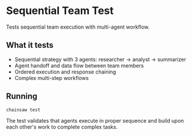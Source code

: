 # Sequential Team Test

Tests sequential team execution with multi-agent workflow.

## What it tests
- Sequential strategy with 3 agents: researcher → analyst → summarizer
- Agent handoff and data flow between team members
- Ordered execution and response chaining
- Complex multi-step workflows

## Running
```bash
chainsaw test
```

The test validates that agents execute in proper sequence and build upon each other's work to complete complex tasks.